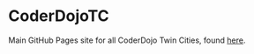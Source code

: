 # CoderDojoTC
Main GitHub Pages site for all CoderDojo Twin Cities, found [here](https://coderdojotc.github.io/CoderDojoTC/).
